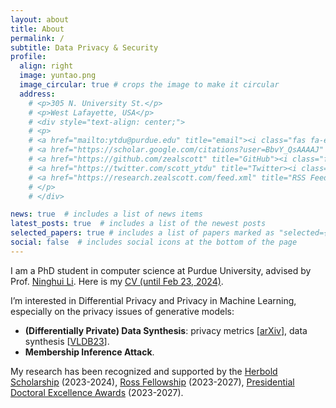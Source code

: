 ```yaml
---
layout: about
title: About
permalink: /
subtitle: Data Privacy & Security
profile:
  align: right
  image: yuntao.png
  image_circular: true # crops the image to make it circular
  address:
    # <p>305 N. University St.</p>
    # <p>West Lafayette, USA</p>
    # <div style="text-align: center;">
    # <p>
    # <a href="mailto:ytdu@purdue.edu" title="email"><i class="fas fa-envelope fa-2x"></i></a> 
    # <a href="https://scholar.google.com/citations?user=BbvY_QsAAAAJ" title="Google Scholar"><i class="ai ai-google-scholar fa-2x"></i></a>  
    # <a href="https://github.com/zealscott" title="GitHub"><i class="fab fa-github fa-2x"></i></a>
    # <a href="https://twitter.com/scott_ytdu" title="Twitter><i class="fa-brands fa-x-twitter fa-2xl"></i></a>  
    # <a href="https://research.zealscott.com/feed.xml" title="RSS Feed"><i class="fas fa-rss-square fa-2x"></i></a>
    # </p>
    # </div>

news: true  # includes a list of news items
latest_posts: true  # includes a list of the newest posts
selected_papers: true # includes a list of papers marked as "selected={true}"
social: false  # includes social icons at the bottom of the page
---
```


I am a PhD student in computer science at Purdue University, advised by Prof. [Ninghui Li](https://www.cs.purdue.edu/homes/ninghui). Here is my [CV (until Feb 23, 2024)](https://zealscott.com/files/yuntao_resume.pdf).

I’m interested in Differential Privacy and Privacy in Machine Learning, especially on the privacy issues of generative models:

- **(Differentially Private) Data Synthesis**: privacy metrics [[arXiv](https://arxiv.org/abs/2402.06806)], data synthesis [[VLDB23](https://arxiv.org/abs/2302.06180)].
- **Membership Inference Attack**.

My research has been recognized and supported by the [Herbold Scholarship](https://www.bobherbold.com/) (2023-2024), [Ross Fellowship](https://www.purdue.edu/gradschool/fellowship/funding-resources-for-students/fellowships/managed-fellowships/recruitment-fellowships.html) (2023-2027), [Presidential Doctoral Excellence Awards](https://www.purdue.edu/newsroom/purduetoday/releases/2023/Q2/purdue-invests-in-graduate-student-stipends,-raising-minima-and-launching-presidential-doctoral-excellence-awards.html) (2023-2027).

<!-- I have been very fortunate to work with Prof. [Yunjun Gao](https://person.zju.edu.cn/en/gaoyj_en) at Zhejiang University <img src='/assets/img/zju_logo.svg' style="width: 4em;">, with Prof. [Zhikun Zhang](http://zhangzhk.com/) at Stanford University <img src='/assets/img/stanford_logo.svg' style="width: 4em;">, with Dr. [Jianxun Lian](https://www.microsoft.com/en-us/research/people/jialia) and Dr. [Xing Xie](https://www.microsoft.com/en-us/research/people/xingx/) at [Microsoft Research Asia](https://www.msra.cn/) <img src='/assets/img/microsoft_logo.svg' style="width: 4em;">. -->

<!-- I have been very fortunate to work with Prof. [Yunjun Gao](https://person.zju.edu.cn/en/gaoyj_en) at Zhejiang University <img src='/assets/img/zju_logo.svg' style="width: 4em;">, with Prof. [Zhikun Zhang](http://zhangzhk.com/) at Stanford University <img src='/assets/img/stanford_logo.svg' style="width: 4em;">, with Prof. [Christian S. Jensen](https://homes.cs.aau.dk/~csj/) at Aalborg University <img src='/assets/img/aau_logo.svg' style="width: 4em;">,  with Prof. [Baihua Zheng](https://faculty.smu.edu.sg/profile/zheng-baihua-521) at Singapore Management University <img src='/assets/img/smu_logo.svg' style="width: 3.5em;">, with Dr. [Jianxun Lian](https://www.microsoft.com/en-us/research/people/jialia) and Dr. [Xing Xie](https://www.microsoft.com/en-us/research/people/xingx/) at [Microsoft Research Asia](https://www.msra.cn/) <img src='/assets/img/microsoft_logo.svg' style="width: 4em;">. -->



<!-- Write your biography here. Tell the world about yourself. Link to your favorite [subreddit](http://reddit.com). You can put a picture in, too. The code is already in, just name your picture `prof_pic.jpg` and put it in the `img/` folder.

Put your address / P.O. box / other info right below your picture. You can also disable any of these elements by editing `profile` property of the YAML header of your `_pages/about.md`. Edit `_bibliography/papers.bib` and Jekyll will render your [publications page](/al-folio/publications/) automatically.

Link to your social media connections, too. This theme is set up to use [Font Awesome icons](http://fortawesome.github.io/Font-Awesome/) and [Academicons](https://jpswalsh.github.io/academicons/), like the ones below. Add your Facebook, Twitter, LinkedIn, Google Scholar, or just disable all of them. -->
